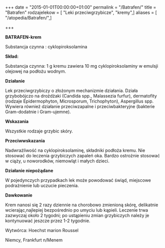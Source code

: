+++
date = "2015-01-01T00:00:00+01:00"
permalink = "/Batrafen/"
title = "Batrafen"
rodzajelekow = [ "Leki przeciwgrzybicze", "kremy",]
aliases = [ "/atopedia/Batrafen/",]

+++

**BATRAFEN-krem**

Substancja czynna : cyklopiroksolamina

**Skład:**

Substancja czynna: 1 g kremu zawiera 10 mg cyklopiroksolaminy w emulsji olejowej na podłożu wodnym.

**Działanie**

Lek przeciwgrzybiczy o złożonym mechanizmie działania. Działa grzybobójczo na drożdżaki (Candida spp., Malassezia furfur), dermatofity (rodzaje Epidermophyton, Microsporum, Trichophyton), Aspergillus spp. Wywiera również działanie przeciwzapalne i przeciwbakteryjne (bakterie Gram-dodatnie i Gram-ujemne).

**Wskazania**

Wszystkie rodzaje grzybic skóry.

**Przeciwwskazania**

Nadwrażliwość na cyklopiroksolaminę, składniki podłoża kremu. Nie stosować do leczenia grzybiczych zapaleń oka. Bardzo ostrożnie stosować w ciąży, u noworodków, niemowląt i małych dzieci.

**Działanie niepożądane**

W pojedynczych przypadkach lek może powodować świąd, miejscowe podrażnienie lub uczucie pieczenia.

**Dawkowanie**

Krem nanosi się 2 razy dziennie na chorobowo zmienioną skórę, delikatnie wcierając,najlepiej bezpośrednio po umyciu lub kąpieli. Leczenie trwa zazwyczaj około 2 tygodni; po ustąpieniu zmian grzybiczych należy je kontynuować jeszcze przez 1-2 tygodnie.

Wytwórca: Hoechst marion Roussel

Niemcy, Frankfurt n/Menem

